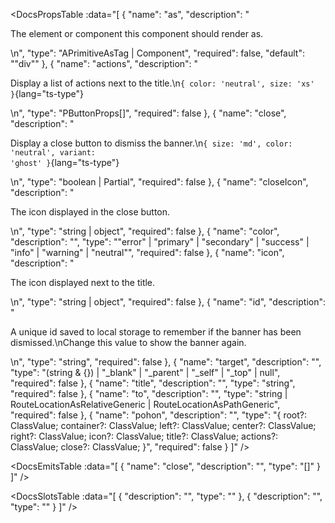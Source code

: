 <!-- This file was automatic generated. Do not edit it manually -->

<DocsPropsTable :data="[
  {
    "name": "as",
    "description": "<p>The element or component this component should render as.</p>\n",
    "type": "APrimitiveAsTag | Component",
    "required": false,
    "default": "\"div\""
  },
  {
    "name": "actions",
    "description": "<p>Display a list of actions next to the title.\n<code>{ color: 'neutral', size: 'xs' }</code>{lang=&quot;ts-type&quot;}</p>\n",
    "type": "PButtonProps[]",
    "required": false
  },
  {
    "name": "close",
    "description": "<p>Display a close button to dismiss the banner.\n<code>{ size: 'md', color: 'neutral', variant: 'ghost' }</code>{lang=&quot;ts-type&quot;}</p>\n",
    "type": "boolean | Partial<PButtonProps>",
    "required": false
  },
  {
    "name": "closeIcon",
    "description": "<p>The icon displayed in the close button.</p>\n",
    "type": "string | object",
    "required": false
  },
  {
    "name": "color",
    "description": "",
    "type": "\"error\" | \"primary\" | \"secondary\" | \"success\" | \"info\" | \"warning\" | \"neutral\"",
    "required": false
  },
  {
    "name": "icon",
    "description": "<p>The icon displayed next to the title.</p>\n",
    "type": "string | object",
    "required": false
  },
  {
    "name": "id",
    "description": "<p>A unique id saved to local storage to remember if the banner has been dismissed.\nChange this value to show the banner again.</p>\n",
    "type": "string",
    "required": false
  },
  {
    "name": "target",
    "description": "",
    "type": "(string & {}) | \"_blank\" | \"_parent\" | \"_self\" | \"_top\" | null",
    "required": false
  },
  {
    "name": "title",
    "description": "",
    "type": "string",
    "required": false
  },
  {
    "name": "to",
    "description": "",
    "type": "string | RouteLocationAsRelativeGeneric | RouteLocationAsPathGeneric",
    "required": false
  },
  {
    "name": "pohon",
    "description": "",
    "type": "{ root?: ClassValue; container?: ClassValue; left?: ClassValue; center?: ClassValue; right?: ClassValue; icon?: ClassValue; title?: ClassValue; actions?: ClassValue; close?: ClassValue; }",
    "required": false
  }
]" />

<DocsEmitsTable :data="[
  {
    "name": "close",
    "description": "",
    "type": "[]"
  }
]" />

<DocsSlotsTable :data="[
  {
    "description": "",
    "type": ""
  },
  {
    "description": "",
    "type": ""
  }
]" />
